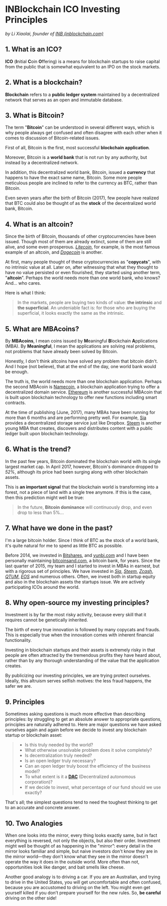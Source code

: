 # INBlockchain ICO Investing Principles

*by Li Xiaolai, founder of [INB (inblockchain.com)](http://inblockchain.com)*


## 1. What is an ICO?

**ICO** (**I**nitial **C**oin **O**ffering) is a means for blockchain startups to raise capital from the public that is somewhat equivalent to an IPO on the stock markets.

## 2. What is a blockchain?

**Blockchain** refers to a **public ledger system** maintained by a decentralized network that serves as an open and immutable database.

## 3. What is Bitcoin?

The term "**Bitcoin**" can be understood in several different ways, which is why people always get confused and often disagree with each other when it comes to discussion of Bitcoin-related issues.

First of all, Bitcoin is the first, most successful **blockchain application**.

Moreover, Bitcoin is a **world bank** that is not run by any authority, but instead by a decentralized network.

In addition, this decentralized world bank, Bitcoin, issued a **currency** that happens to have the exact same name, Bitcoin. Some more people meticulous people are inclined to refer to the currency as BTC, rather than Bitcoin.

Even seven years after the birth of Bitcoin (2017), few people have realized that BTC could also be thought of as the **stock** of the decentralized world bank, Bitcoin.

## 4. What is an altcoin?

Since the birth of Bitcoin, thousands of other cryptocurrencies have been issued. Though most of them are already extinct, some of them are still alive, and some even prosperous. *[Litecoin](https://litecoin.com/)*, for example, is the most famous example of an altcoin, and *[Dogecoin](http://dogecoin.com/)* is another.

At first, many people thought of these cryptocurrencies as "**copycats**", with no intrinsic value at all. Later on, after witnessing that what they thought to have no value persisted or even flourished, they started using another term, "**altcoin**". Perhaps the world needs more than one world bank, who knows? And... who cares.

Here is what I think:

> In the markets, people are buying two kinds of value: **the intrinsic** and **the superficial**. An undeniable fact is: for those who are buying the superficial, it looks exactly the same as the intrinsic.

## 5. What are MBAcoins?

By **MBAcoins**, I mean coins issued by **M**eaningful **B**lockchain **A**pplications (MBA). By **Meaningful**, I mean the applications are solving real problems, not problems that have already been solved by Bitcoin.

Honestly, I don't think altcoins have solved any problem that bitcoin didn't. And I hope (not believe), that at the end of the day, one world bank would be enough.

The truth is, the world needs more than one blockchain application. Perhaps the second MBAcoin is [Namecoin](https://namecoin.org/), a blockchain application trying to offer a decentralized domain service. [Ethereum](https://www.ethereum.org/) is another successful MBAcoin that is built upon blockchain technology to offer new functions including smart contracts.

At the time of publishing (June, 2017), many MBAs have been running for more than 6 months and are performing pretty well. For example, [Sia](http://sia.tech/) provides a decentralized storage service just like Dropbox. [Steem](https://steemit.com/) is another young MBA that creates, discovers and distributes content with a public ledger built upon blockchain technology.

## 6. What is the trend?

In the past few years, Bitcoin dominated the blockchain world with its single largest market cap. In April 2017, however, Bitcoin's dominance dropped to *52%*, although its price had been surging along with other blockchain assets.

This is **an important signal** that the blockchain world is transforming into a forest, not a piece of land with a single tree anymore. If this is the case, then this prediction might well be true:

> In the future, **Bitcoin dominance** will continuously drop, and even drop to less than 5%...

## 7. What have we done in the past?

I'm a large bitcoin holder. Since I think of BTC as the stock of a world bank, it's quite natural for me to spend as little BTC as possible.

Before 2014, we invested in [Bitshares](https://bitshares.org/), and [yunbi.com](https://yunbi.com) and I have been personally maintaining [bitcoinsand.com](http://bitcoinsand.com), a bitcoin bank, for years. Since the last quarter of 2015, my team and I started to invest in MBAs in earnest, but with a rigorous set of principles. We have invested in *[Sia](http://sia.tech/)*, *[Steem](https://steemit.com/)*, *[Zcash](https://z.cash/)*, *[QTUM](https://qtum.org/en/)*, *[EOS](https://bitcointalk.org/index.php?topic=1904415.0)* and numerous others. Often, we invest both in startup equity and also in the blockchain assets the startups issue. We are actively participating ICOs around the world.

## 8. Why open-source my investing principles?

Investment is by far the most risky activity, because every skill that it requires cannot be genetically inherited.

The birth of every true innovation is followed by many copycats and frauds. This is especially true when the innovation comes with inherent financial functionality.

Investing in blockchain startups and their assets is extremely risky in that people are often attracted by the tremendous profits they have heard about, rather than by any thorough understanding of the value that the application creates.

By publicizing our investing principles, we are trying protect ourselves. Ideally, this altruism serves selfish motives: the less fraud happens, the safer we are.

## 9. Principles

Sometimes asking questions is much more effective than describing principles: by struggling to get an absolute answer to appropriate questions, principles are naturally adhered to. Here are major questions we have asked ourselves again and again before we decide to invest any blockchain startup or blockchain asset:

> - Is this truly needed by the world?
> - What otherwise unsolvable problem does it solve completely?
> - Is decentralization truly needed?
> - Is an open ledger truly necessary?
> - Can an open ledger truly boost the efficiency of the business model?
> - To what extent is it a **[DAC](https://www.youtube.com/watch?v=v26zjoNd-Cs)** (Decentralized autonomous corporation)?
> - If we decide to invest, what percentage of our fund should we use exactly?

That's all; the simplest questions tend to need the toughest thinking to get to an accurate and concrete answer.

## 10. Two Analogies

When one looks into the mirror, every thing looks exactly same, but in fact everything is reversed, not only the objects, but also their order. Investment might well be thought of as happening in the "mirror”: every detail in the mirror looks familiar and simple, but naive investors don't know they are in the mirror world—they don't know what they see in the mirror doesn't operate the way it does in the outside world. More often than not, opportunities look like danger, and bait smells like cheese.

Another good analogy is to driving a car. If you are an Australian, and trying to drive in the United States, you will get uncomfortable and often confused, because you are accustomed to driving on the left. You might even get yourself killed if you don’t prepare yourself for the new rules. So, **be careful** driving on the other side!
